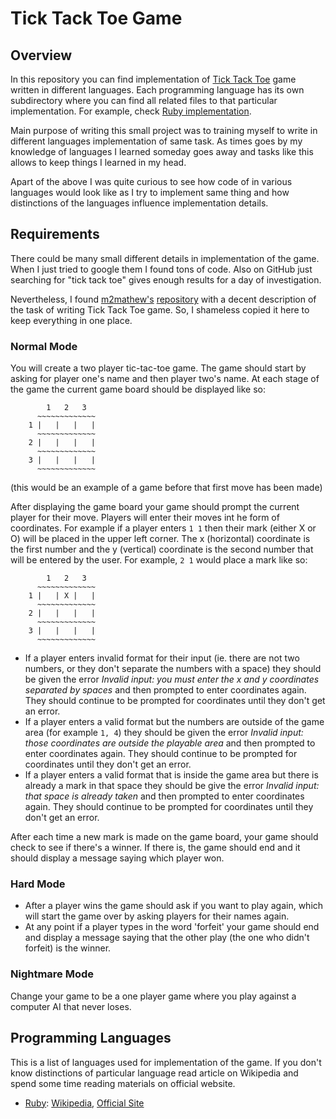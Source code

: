 # Tick Tack Toe Game

## Overview

In this repository you can find implementation of
[Tick Tack Toe](https://en.wikipedia.org/wiki/Tic-tac-toe) game written
in different languages. Each programming language has its own subdirectory
where you can find all related files to that particular implementation.
For example, check [Ruby implementation](ruby/).

Main purpose of writing this small project was to training myself to write
in different languages implementation of same task. As times goes by my
knowledge of languages I learned someday goes away and tasks like this
allows to keep things I learned in my head.

Apart of the above I was quite curious to see how code of in various languages
would look like as I try to implement same thing and how distinctions
of the languages influence implementation details.

## Requirements

There could be many small different details in implementation of the game.
When I just tried to google them I found tons of code. Also on GitHub just
searching for "tick tack toe" gives enough results for a day of investigation.

Nevertheless, I found [m2mathew's](https://github.com/m2mathew/)
[repository](https://github.com/m2mathew/command-line-tic-tac-toe) with a
decent description of the task of writing Tick Tack Toe game.
So, I shameless copied it here to keep everything in one place.

### Normal Mode

You will create a two player tic-tac-toe game. The game should start by
asking for player one's name and then player two's name. At each stage
of the game the current game board should be displayed like so:

```
	    1   2   3
	  ~~~~~~~~~~~~~
	1 |   |   |   |
	  ~~~~~~~~~~~~~
	2 |   |   |   |
	  ~~~~~~~~~~~~~
	3 |   |   |   |
	  ~~~~~~~~~~~~~
```
(this would be an example of a game before that first move has been made)

After displaying the game board your game should prompt the current player
for their move. Players will enter their moves int he form of coordinates.
For example if a player enters `1 1` then their mark (either X or O) will
be placed in the upper left corner. The x (horizontal) coordinate is the
first number and the y (vertical) coordinate is the second number that will
be entered by the user. For example, `2 1` would place a mark like so:

```
	    1   2   3
	  ~~~~~~~~~~~~~
	1 |   | X |   |
	  ~~~~~~~~~~~~~
	2 |   |   |   |
	  ~~~~~~~~~~~~~
	3 |   |   |   |
	  ~~~~~~~~~~~~~
```

* If a player enters invalid format for their input (ie. there are not two
  numbers, or they don't separate the numbers with a space) they should be
  given the error *Invalid input: you must enter the x and y coordinates
  separated by spaces* and then prompted to enter coordinates again.
  They should continue to be prompted for coordinates until they don't get
  an error.
* If a player enters a valid format but the numbers are outside of the game
  area (for example `1, 4`) they should be given the error *Invalid input:
  those coordinates are outside the playable area* and then prompted to
  enter coordinates again. They should continue to be prompted for
  coordinates until they don't get an error.
* If a player enters a valid format that is inside the game area but there
  is already a mark in that space they should be give the error *Invalid
  input: that space is already taken* and then prompted to enter coordinates
  again. They should continue to be prompted for coordinates until they
  don't get an error.

After each time a new mark is made on the game board, your game should
check to see if there's a winner. If there is, the game should end and
it should display a message saying which player won.

### Hard Mode

* After a player wins the game should ask if you want to play again,
  which will start the game over by asking players for their names again.
* At any point if a player types in the word 'forfeit' your game should
  end and display a message saying that the other play (the one who didn't
  forfeit) is the winner.

### Nightmare Mode

Change your game to be a one player game where you play against a computer
AI that never loses.

## Programming Languages

This is a list of languages used for implementation of the game. If you don't
know distinctions of particular language read article on Wikipedia and spend
some time reading materials on official website.

* [Ruby](ruby/):
  [Wikipedia](https://en.wikipedia.org/wiki/Ruby_(programming_language)),
  [Official Site](https://www.ruby-lang.org/)
